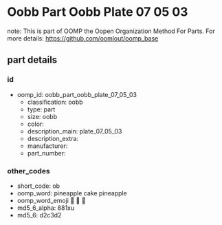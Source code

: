 # Oobb Part Oobb Plate 07 05 03  

note: This is part of OOMP the Oopen Organization Method For Parts. For more details: https://github.com/oomlout/oomp_base

##  part details





### id
* oomp_id: oobb_part_oobb_plate_07_05_03
  * classification: oobb
  * type: part
  * size: oobb
  * color: 
  * description_main: plate_07_05_03
  * description_extra: 
  * manufacturer: 
  * part_number: 

### other_codes
* short_code: ob
* oomp_word: pineapple cake pineapple
* oomp_word_emoji :pineapple: :cake: :pineapple:
* md5_6_alpha: 881xu
* md5_6: d2c3d2